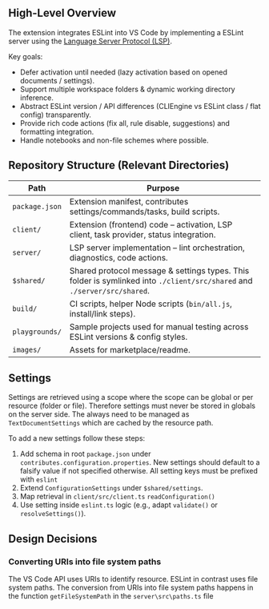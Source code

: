 ## High-Level Overview

The extension integrates ESLint into VS Code by implementing a ESLint server using the [Language Server Protocol (LSP)](https://microsoft.github.io/language-server-protocol/).

Key goals:
* Defer activation until needed (lazy activation based on opened documents / settings).
* Support multiple workspace folders & dynamic working directory inference.
* Abstract ESLint version / API differences (CLIEngine vs ESLint class / flat config) transparently.
* Provide rich code actions (fix all, rule disable, suggestions) and formatting integration.
* Handle notebooks and non-file schemes where possible.


## Repository Structure (Relevant Directories)

| Path | Purpose |
|------|---------|
| `package.json` | Extension manifest, contributes settings/commands/tasks, build scripts. |
| `client/` | Extension (frontend) code – activation, LSP client, task provider, status integration. |
| `server/` | LSP server implementation – lint orchestration, diagnostics, code actions. |
| `$shared/` | Shared protocol message & settings types. This folder is symlinked into `./client/src/shared` and `./server/src/shared`. |
| `build/` | CI scripts, helper Node scripts (`bin/all.js`, install/link steps). |
| `playgrounds/` | Sample projects used for manual testing across ESLint versions & config styles. |
| `images/` | Assets for marketplace/readme. |

## Settings

Settings are retrieved using a scope where the scope can be global or per resource (folder or file). Therefore settings must never be stored in globals on the server side. The always need to be managed as `TextDocumentSettings` which are cached by the resource path.

To add a new settings follow these steps:

1. Add schema in root `package.json` under `contributes.configuration.properties`. New settings should default to a falsify value if not specified otherwise. All setting keys must be prefixed with `eslint`
2. Extend `ConfigurationSettings` under `$shared/settings`.
3. Map retrieval in `client/src/client.ts` `readConfiguration()`
4. Use setting inside `eslint.ts` logic (e.g., adapt `validate()` or `resolveSettings()`).

## Design Decisions

### Converting URIs into file system paths

The VS Code API uses URIs to identify resource. ESLint in contrast uses file system paths. The conversion from URIs into file system paths happens in the function `getFileSystemPath` in the `server\src\paths.ts` file